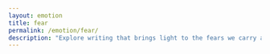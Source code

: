 ```yaml
---
layout: emotion
title: fear
permalink: /emotion/fear/
description: "Explore writing that brings light to the fears we carry and how we move through them."
---
```

